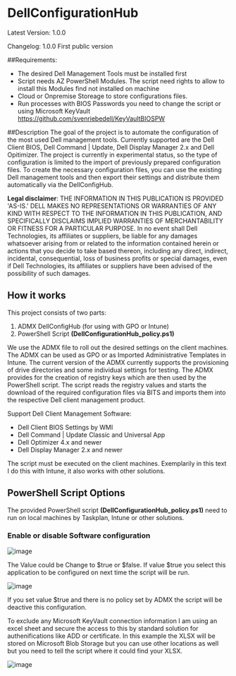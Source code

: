 # DellConfigurationHub
Latest Version: 1.0.0

Changelog:
1.0.0 First public version

##Requirements:
- The desired Dell Management Tools must be installed first
- Script needs AZ PowerShell Modules. The script need rights to allow to install this Modules find not installed on machine
- Cloud or Onpremise Storeage to store configurations files.
- Run processes with BIOS Passwords you need to change the script or using Microsoft KeyVault https://github.com/svenriebedell/KeyVaultBIOSPW


##Description
The goal of the project is to automate the configuration of the most used Dell management tools. Currently supported are the Dell Client BIOS, Dell Command | Update, Dell Display Manager 2.x and Dell Opitimizer. The project is currently in experimental status, so the type of configuration is limited to the import of previously prepared configuration files.
To create the necessary configuration files, you can use the existing Dell management tools and then export their settings and distribute them automatically via the DellConfigHub.

**Legal disclaimer**: THE INFORMATION IN THIS PUBLICATION IS PROVIDED 'AS-IS.' DELL MAKES NO REPRESENTATIONS OR WARRANTIES OF ANY KIND WITH RESPECT TO THE INFORMATION IN THIS PUBLICATION, AND SPECIFICALLY DISCLAIMS IMPLIED WARRANTIES OF MERCHANTABILITY OR FITNESS FOR A PARTICULAR PURPOSE. In no event shall Dell Technologies, its affiliates or suppliers, be liable for any damages whatsoever arising from or related to the information contained herein or actions that you decide to take based thereon, including any direct, indirect, incidental, consequential, loss of business profits or special damages, even if Dell Technologies, its affiliates or suppliers have been advised of the possibility of such damages.

## How it works
This project consists of two parts:

1. ADMX DellConfigHub (for using with GPO or Intune)
2. PowerShell Script **(DellConfigurationHub_policy.ps1)**

We use the ADMX file to roll out the desired settings on the client machines. The ADMX can be used as GPO or as Imported Administrative Templates in Intune. The current version of the ADMX currently supports the provisioning of drive directories and some individual settings for testing. The ADMX provides for the creation of registry keys which are then used by the PowerShell script. The script reads the registry values and starts the download of the required configuration files via BITS and imports them into the respective Dell client management product.

Support Dell Client Management Software:
- Dell Client BIOS Settings by WMI
- Dell Command | Update Classic and Universal App
- Dell Optimizer 4.x and newer
- Dell Display Manager 2.x and newer

The script must be executed on the client machines. Exemplarily in this text I do this with Intune, it also works with other solutions.


## PowerShell Script Options
The provided PowerShell script **(DellConfigurationHub_policy.ps1)** need to run on local machines by Taskplan, Intune or other solutions.

### Enable or disable Software configuration
![image](https://github.com/svenriebedell/DellConfigurationHub/assets/99394991/9a55eb11-32d3-4c40-8d7f-1696f5ab9448)

The Value could be Change to $true or $false. If value $true you select this application to be configured on next time the script will be run.

![image](https://github.com/svenriebedell/DellConfigurationHub/assets/99394991/c7c2ef8f-ad5b-4989-8b9b-4e631f80141d)

If you set value $true and there is no policy set by ADMX the script will be deactive this configuration.

To exclude any Microsoft KeyVault connection information I am using an excel sheet and secure the access to this by standard solution for authenifications like ADD or certificate. In this example the XLSX will be stored on Microsoft Blob Storage but you can use other locations as well but you need to tell the script where it could find your XLSX.

![image](https://github.com/svenriebedell/DellConfigurationHub/assets/99394991/d9095ade-207e-4c07-8760-d967cfd7727f)



